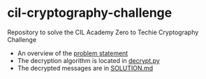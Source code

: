 # cil-cryptography-challenge
Repository to solve the CIL Academy Zero to Techie Cryptography Challenge

- An overview of the [problem statement](./Python-Code-Challenge-1-M2W1.pdf)
- The decryption algorithm is located in [decrypt.py](./decrypt.py)
- The decrypted messages are in [SOLUTION.md](./SOLUTION.md)
